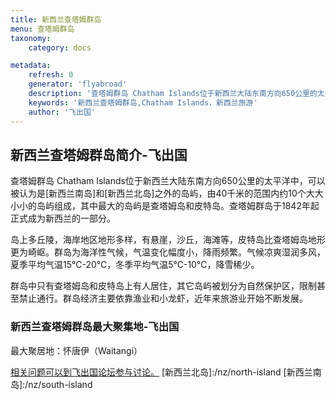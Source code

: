 ```yaml
---
title: 新西兰查塔姆群岛
menu: 查塔姆群岛
taxonomy:
    category: docs

metadata:
    refresh: 0
    generator: 'flyabroad'
    description: '查塔姆群岛 Chatham Islands位于新西兰大陆东南方向650公里的太平洋中，由40千米的范围内约10个大大小小的岛屿组成，其中最大的岛屿是查塔姆岛和皮特岛。查塔姆群岛于1842年起正式成为新西兰的一部分。'
    keywords: '新西兰查塔姆群岛,Chatham Islands，新西兰旅游'
    author: '飞出国'
---
```

## 新西兰查塔姆群岛简介-飞出国

查塔姆群岛 Chatham Islands位于新西兰大陆东南方向650公里的太平洋中，可以被认为是[新西兰南岛]和[新西兰北岛]之外的岛屿，由40千米的范围内约10个大大小小的岛屿组成，其中最大的岛屿是查塔姆岛和皮特岛。查塔姆群岛于1842年起正式成为新西兰的一部分。

岛上多丘陵，海岸地区地形多样，有悬崖，沙丘，海滩等，皮特岛比查塔姆岛地形更为崎岖。群岛为海洋性气候，气温变化幅度小，降雨频繁。气候凉爽湿润多风，夏季平均气温15℃-20℃，冬季平均气温5℃-10℃，降雪稀少。

群岛中只有查塔姆岛和皮特岛上有人居住，其它岛屿被划分为自然保护区，限制甚至禁止通行。群岛经济主要依靠渔业和小龙虾，近年来旅游业开始不断发展。

### 新西兰查塔姆群岛最大聚集地-飞出国

最大聚居地：怀唐伊（Waitangi）

[相关问题可以到飞出国论坛参与讨论。](http://bbs.fcgvisa.com/t/17148?target=_blank)
[新西兰北岛]:/nz/north-island
[新西兰南岛]:/nz/south-island